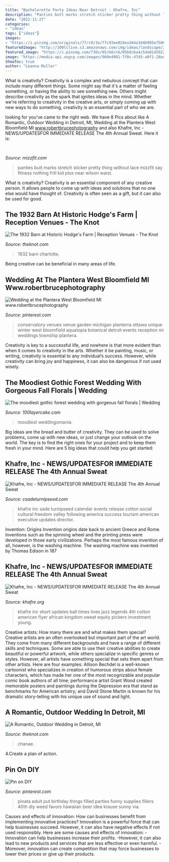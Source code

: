 ```yaml
---
title: "Bachelorette Party Ideas Near Detroit : Khafre, Inc"
description: "Panties butt marks stretch sticker pretty thing without lace mizzfit say fitness nothing frill kid plus near wilson waist"
date: "2022-11-27"
categories:
- "ideas"
tags: ["ideas"]
images:
- "https://i.pinimg.com/originals/77/c9/3e/77c93ee024ea364a3d4b985e7506bda6.jpg"
featuredImage: "http://100lclive.s3.amazonaws.com/img/ideas/landscape/206061.jpg"
featured_image: "https://i.pinimg.com/736x/05/b0/c6/05b0c6a4c5da0145022aa9e44e68f01d--party-bus-man-party.jpg"
image: "https://media-api.xogrp.com/images/960e4991-7f8c-47d3-a0f1-28ee0b272727~rs_719.480"
ShowToc: true
author: "Leanna Muller"
---
```



What is creativity?
Creativity is a complex and nebulous concept that can include many different things. Some might say that it's a matter of feeling something, or having the ability to see something new. Others might describe creativity as the spark that ignites ideas in the mind. Whether we're referring to creativity in the creative arts, or simply coming up with new ways to do something, creativity is an essential part of who we are.

	

		
looking for  you've came to the right web. We have 8 Pics about  like A Romantic, Outdoor Wedding in Detroit, MI, Wedding at the Plantera West Bloomfield MI www.robertbrucephotography and also Khafre, Inc - NEWS/UPDATES﻿FOR IMMEDIATE RELEASE The 4th Annual Sweat. Here it is:
		
    
## 

<img loading=lazy src="http://www.mizzfit.com/Public/Files/post/fitness_retail_associate_job_athleta_mizzfit_bb34d7d823.jpg" onerror="this.onerror=null;this.src='https://tse4.mm.bing.net/th?id=OIP.FziRcXSD2WZaE9F8ScLOIwHaDa&amp;pid=15.1';" alt="">

_Source: mizzfit.com_

>panties butt marks stretch sticker pretty thing without lace mizzfit say fitness nothing frill kid plus near wilson waist. 

	

What is creativity?
Creativity is an essential component of any creative person. It allows people to come up with ideas and solutions that no one else would have thought of. Creativity is often seen as a gift, but it can also be used for good.

    
## The 1932 Barn At Historic Hodge&#039;s Farm | Reception Venues - The Knot

<img loading=lazy src="https://media-api.xogrp.com/images/960e4991-7f8c-47d3-a0f1-28ee0b272727~rs_719.480" onerror="this.onerror=null;this.src='https://tse2.mm.bing.net/th?id=OIP.4uWyy7Hj8CczDRO6y-f-QwHaE8&amp;pid=15.1';" alt="The 1932 Barn at Historic Hodge&#039;s Farm | Reception Venues - The Knot">

_Source: theknot.com_

>1932 barn charlotte. 

	

Being creative can be beneficial in many areas of life.

    
## Wedding At The Plantera West Bloomfield MI Www.robertbrucephotography

<img loading=lazy src="https://i.pinimg.com/originals/77/c9/3e/77c93ee024ea364a3d4b985e7506bda6.jpg" onerror="this.onerror=null;this.src='https://tse4.mm.bing.net/th?id=OIP.X-T7YXra5ljl6mnMvd-51AHaE7&amp;pid=15.1';" alt="Wedding at the Plantera West Bloomfield MI www.robertbrucephotography">

_Source: pinterest.com_

>conservatory venues venue garden michigan planterra ottawa unique winter west bloomfield aquatopia botanical detroit events reception mi weddings township plantera. 

	

Creativity is key to a successful life, and nowhere is that more evident than when it comes to creativity in the arts. Whether it be painting, music, or writing, creativity is essential to any individual’s success. However, while creativity can bring joy and happiness, it can also be dangerous if not used wisely.

    
## The Moodiest Gothic Forest Wedding With Gorgeous Fall Florals | Wedding

<img loading=lazy src="http://100lclive.s3.amazonaws.com/img/ideas/landscape/206061.jpg" onerror="this.onerror=null;this.src='https://tse2.mm.bing.net/th?id=OIP.LlCdKgAu8MatxmjzB_FzlwHaLF&amp;pid=15.1';" alt="The moodiest gothic forest wedding with gorgeous fall florals | Wedding">

_Source: 100layercake.com_

>moodiest weddingomania. 

	

Big ideas are the bread and butter of creativity. They can be used to solve problems, come up with new ideas, or just change your outlook on the world. The key is to find the right ones for your project and to keep them fresh in your mind. Here are 5 big ideas that could help you get started: 

    
## Khafre, Inc - NEWS/UPDATES﻿FOR IMMEDIATE RELEASE The 4th Annual Sweat

<img loading=lazy src="http://www.csadeturnipseed.com/yahoo_site_admin/assets/images/Cotton_Sym_2014_WEB.299204831_std.jpg" onerror="this.onerror=null;this.src='https://tse4.mm.bing.net/th?id=OIP.I5a_Pa3hXSc_OFDYOvsQfAHaJl&amp;pid=15.1';" alt="Khafre, Inc - NEWS/UPDATES﻿FOR IMMEDIATE RELEASE The 4th Annual Sweat">

_Source: csadeturnipseed.com_

>khafre inc sade turnipseed calendar events release cotton social cultural freedom valley following america success tourism american executive updates director. 

	

Invention: Origins
Invention origins date back to ancient Greece and Rome. Inventions such as the spinning wheel and the printing press were developed in those early civilizations. Perhaps the most famous invention of all, however, is the washing machine. The washing machine was invented by Thomas Edison in 187
    
## Khafre, Inc - NEWS/UPDATES﻿FOR IMMEDIATE RELEASE The 4th Annual Sweat

<img loading=lazy src="http://www.khafre.org/yahoo_site_admin/assets/images/young_gun_party_flyer_2-1.218182902_std.jpg" onerror="this.onerror=null;this.src='https://tse4.mm.bing.net/th?id=OIP.8MTAXMrAvTbQMge9xxWOWAHaEy&amp;pid=15.1';" alt="Khafre, Inc - NEWS/UPDATES﻿FOR IMMEDIATE RELEASE The 4th Annual Sweat">

_Source: khafre.org_

>khafre inc short updates ball times lives jazz legends 4th cotton american flyer african kingdom sweat equity pickers investment young. 

	

Creative artists: How many there are and what makes them special?
Creative artists are an often overlooked but important part of the art world. They come from many different backgrounds and have a range of different skills and techniques. Some are able to use their creative abilities to create beautiful or powerful artwork, while others specialize in specific genres or styles. However, all artists have something special that sets them apart from other artists. Here are four examples: 
Allison Bechdel is a well-known cartoonist who specializes in creation of humorous strips about female characters, which has made her one of the most recognizable and popular comic book authors of all time; performance artist Grant Wood created memorable posters and paintings during the Depression era that stand as benchmarks for American artistry; and David Stone Martin is known for his dramatic story-telling with his unique use of sound and light.

    
## A Romantic, Outdoor Wedding In Detroit, MI

<img loading=lazy src="https://media-api.xogrp.com/images/26ba0d98-2b86-70f3-df29-888b7c74fc15~rs_729.h" onerror="this.onerror=null;this.src='https://tse4.mm.bing.net/th?id=OIP.E1kGa3XYzLgr4xmkEIKL0AHaLG&amp;pid=15.1';" alt="A Romantic, Outdoor Wedding in Detroit, MI">

_Source: theknot.com_

>chanae. 

	

4.Create a plan of action.

    
## Pin On DIY

<img loading=lazy src="https://i.pinimg.com/736x/05/b0/c6/05b0c6a4c5da0145022aa9e44e68f01d--party-bus-man-party.jpg" onerror="this.onerror=null;this.src='https://tse1.mm.bing.net/th?id=OIP.tzY_hpucibU_o8oJqNbXWAHaFj&amp;pid=15.1';" alt="Pin on DIY">

_Source: pinterest.com_

>pinata adult put birthday things filled parties funny supplies fillers 40th diy weed favors hawaiian beer idea krause sunny via. 

	

Causes and effects of innovation: How can businesses benefit from implementing innovative practices?
Innovation is a powerful force that can help businesses succeed. However, it can also have negative effects if not used responsibly. Here are some causes and effects of innovation: 
-Innovation can help businesses increase their profits.
-However, it can also lead to new products and services that are less effective or even harmful.
-Moreover, innovation can create competition that may force businesses to lower their prices or give up their products.

